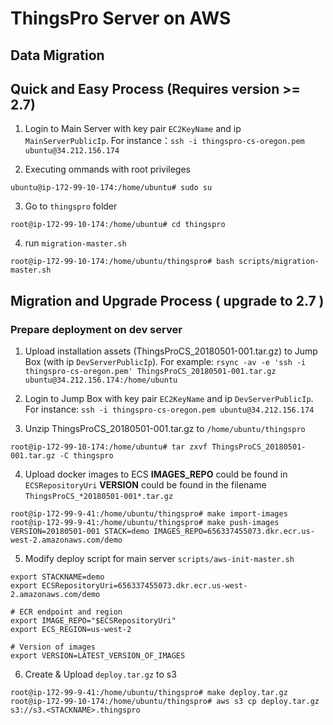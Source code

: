# ThingsPro Server on AWS

## Data Migration

## Quick and Easy Process (Requires version >= 2.7)

  1. Login to Main Server with key pair `EC2KeyName` and ip  `MainServerPublicIp`.
   For instance：`ssh -i thingspro-cs-oregon.pem ubuntu@34.212.156.174`

  2. Executing ommands with root privileges
  ```shell
  ubuntu@ip-172-99-10-174:/home/ubuntu# sudo su
  ```

  3. Go to `thingspro` folder
  ```shell
  root@ip-172-99-10-174:/home/ubuntu# cd thingspro
  ```

  4. run `migration-master.sh`
  ```shell
  root@ip-172-99-10-174:/home/ubuntu/thingspro# bash scripts/migration-master.sh 
  ```

## Migration and Upgrade Process ( upgrade to 2.7 )

### Prepare deployment on dev server

  1. Upload installation assets (ThingsProCS_20180501-001.tar.gz) to Jump Box (with ip `DevServerPublicIp`). For example:
  `rsync -av -e 'ssh -i thingspro-cs-oregon.pem' ThingsProCS_20180501-001.tar.gz ubuntu@34.212.156.174:/home/ubuntu`

  2. Login to Jump Box with key pair `EC2KeyName` and ip  `DevServerPublicIp`.
  For instance: `ssh -i thingspro-cs-oregon.pem ubuntu@34.212.156.174`

  3. Unzip ThingsProCS_20180501-001.tar.gz to `/home/ubuntu/thingspro`
  ```shell
  root@ip-172-99-10-174:/home/ubuntu# tar zxvf ThingsProCS_20180501-001.tar.gz -C thingspro
  ```

  4. Upload docker images to ECS
  **IMAGES_REPO** could be found in `ECSRepositoryUri`
  **VERSION** could be found in the filename `ThingsProCS_*20180501-001*.tar.gz`
  ```shell
  root@ip-172-99-9-41:/home/ubuntu/thingspro# make import-images
  root@ip-172-99-9-41:/home/ubuntu/thingspro# make push-images VERSION=20180501-001 STACK=demo IMAGES_REPO=656337455073.dkr.ecr.us-west-2.amazonaws.com/demo
  ```

  5. Modify deploy script for main server `scripts/aws-init-master.sh`
  ```shell
  export STACKNAME=demo
  export ECSRepositoryUri=656337455073.dkr.ecr.us-west-2.amazonaws.com/demo

  # ECR endpoint and region
  export IMAGE_REPO="$ECSRepositoryUri"
  export ECS_REGION=us-west-2

  # Version of images
  export VERSION=LATEST_VERSION_OF_IMAGES
  ```

  6. Create & Upload `deploy.tar.gz` to s3
   ```shell
   root@ip-172-99-9-41:/home/ubuntu/thingspro# make deploy.tar.gz
   root@ip-172-99-10-174:/home/ubuntu/thingspro# aws s3 cp deploy.tar.gz s3://s3.<STACKNAME>.thingspro
   ```